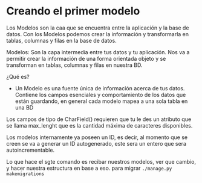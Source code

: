 # Creando el primer modelo

Los Modelos son la caa que se encuentra entre la aplicación y la base de datos. Con los Modelos podemos crear la información y transformarla en tablas, columnas y filas en la base de datos.

Modelos: Son la capa intermedia entre tus datos y tu aplicación. Nos va a permitir crear la información de una forma orientada objeto y se transforman en tablas, columnas y filas en nuestra BD.

¿Qué es?

- Un Modelo es una fuente única de información acerca de tus datos. Contiene los campos esenciales y comportamiento de los datos que están guardando, en general cada modelo mapea a una sola tabla en una BD

Los campos de tipo de CharField() requieren que tu le des un atributo que se llama max_lenght que es la cantidad máxima de caracteres disponibles.

Los modelos internamente ya poseen un ID, es decir, al momento que se creen se va a generar un ID autogenerado, este sera un entero que sera autoincrementable.

Lo que hace el sgte comando es recibar nuestros modelos, ver que cambio, y hacer nuestra estructura en base a eso.
para migrar `./manage.py makemigrations`